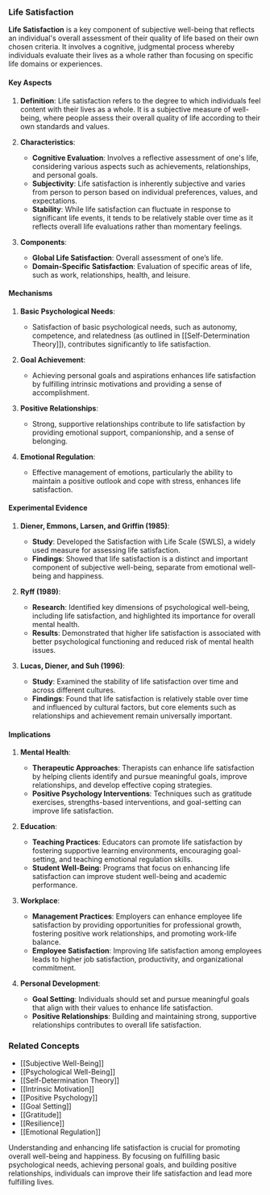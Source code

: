 ### Life Satisfaction

**Life Satisfaction** is a key component of subjective well-being that reflects an individual's overall assessment of their quality of life based on their own chosen criteria. It involves a cognitive, judgmental process whereby individuals evaluate their lives as a whole rather than focusing on specific life domains or experiences.

#### Key Aspects

1. **Definition**:
   Life satisfaction refers to the degree to which individuals feel content with their lives as a whole. It is a subjective measure of well-being, where people assess their overall quality of life according to their own standards and values.

2. **Characteristics**:
   - **Cognitive Evaluation**: Involves a reflective assessment of one's life, considering various aspects such as achievements, relationships, and personal goals.
   - **Subjectivity**: Life satisfaction is inherently subjective and varies from person to person based on individual preferences, values, and expectations.
   - **Stability**: While life satisfaction can fluctuate in response to significant life events, it tends to be relatively stable over time as it reflects overall life evaluations rather than momentary feelings.

3. **Components**:
   - **Global Life Satisfaction**: Overall assessment of one’s life.
   - **Domain-Specific Satisfaction**: Evaluation of specific areas of life, such as work, relationships, health, and leisure.

#### Mechanisms

1. **Basic Psychological Needs**:
   - Satisfaction of basic psychological needs, such as autonomy, competence, and relatedness (as outlined in [[Self-Determination Theory]]), contributes significantly to life satisfaction.

2. **Goal Achievement**:
   - Achieving personal goals and aspirations enhances life satisfaction by fulfilling intrinsic motivations and providing a sense of accomplishment.

3. **Positive Relationships**:
   - Strong, supportive relationships contribute to life satisfaction by providing emotional support, companionship, and a sense of belonging.

4. **Emotional Regulation**:
   - Effective management of emotions, particularly the ability to maintain a positive outlook and cope with stress, enhances life satisfaction.

#### Experimental Evidence

1. **Diener, Emmons, Larsen, and Griffin (1985)**:
   - **Study**: Developed the Satisfaction with Life Scale (SWLS), a widely used measure for assessing life satisfaction.
   - **Findings**: Showed that life satisfaction is a distinct and important component of subjective well-being, separate from emotional well-being and happiness.

2. **Ryff (1989)**:
   - **Research**: Identified key dimensions of psychological well-being, including life satisfaction, and highlighted its importance for overall mental health.
   - **Results**: Demonstrated that higher life satisfaction is associated with better psychological functioning and reduced risk of mental health issues.

3. **Lucas, Diener, and Suh (1996)**:
   - **Study**: Examined the stability of life satisfaction over time and across different cultures.
   - **Findings**: Found that life satisfaction is relatively stable over time and influenced by cultural factors, but core elements such as relationships and achievement remain universally important.

#### Implications

1. **Mental Health**:
   - **Therapeutic Approaches**: Therapists can enhance life satisfaction by helping clients identify and pursue meaningful goals, improve relationships, and develop effective coping strategies.
   - **Positive Psychology Interventions**: Techniques such as gratitude exercises, strengths-based interventions, and goal-setting can improve life satisfaction.

2. **Education**:
   - **Teaching Practices**: Educators can promote life satisfaction by fostering supportive learning environments, encouraging goal-setting, and teaching emotional regulation skills.
   - **Student Well-Being**: Programs that focus on enhancing life satisfaction can improve student well-being and academic performance.

3. **Workplace**:
   - **Management Practices**: Employers can enhance employee life satisfaction by providing opportunities for professional growth, fostering positive work relationships, and promoting work-life balance.
   - **Employee Satisfaction**: Improving life satisfaction among employees leads to higher job satisfaction, productivity, and organizational commitment.

4. **Personal Development**:
   - **Goal Setting**: Individuals should set and pursue meaningful goals that align with their values to enhance life satisfaction.
   - **Positive Relationships**: Building and maintaining strong, supportive relationships contributes to overall life satisfaction.

### Related Concepts

- [[Subjective Well-Being]]
- [[Psychological Well-Being]]
- [[Self-Determination Theory]]
- [[Intrinsic Motivation]]
- [[Positive Psychology]]
- [[Goal Setting]]
- [[Gratitude]]
- [[Resilience]]
- [[Emotional Regulation]]

Understanding and enhancing life satisfaction is crucial for promoting overall well-being and happiness. By focusing on fulfilling basic psychological needs, achieving personal goals, and building positive relationships, individuals can improve their life satisfaction and lead more fulfilling lives.